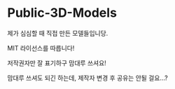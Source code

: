 # Public-3D-Models
제가 심심할 때 직접 만든 모델들입니당.

MIT 라이선스를 따릅니다!

저작권자만 잘 표기하구 맘대루 쓰셔요!

맘대루 쓰셔도 되긴 하는데, 제작자 변경 후 공유는 안될 걸요...?
